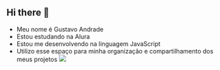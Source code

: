 ## Hi there 👋
- Meu nome é Gustavo Andrade
- Estou estudando na Alura
- Estou me desenvolvendo na linguagem JavaScript
- Utilizo esse espaço para minha organização e compartilhamento dos meus projetos
 ![](https://media1.tenor.com/m/NCdY4ucXb3QAAAAC/yggdrasil-discord-bot.gif)
 
<!--
**gugaberruga/Gugaberruga** is a ✨ _special_ ✨ repository because its `README.md` (this file) appears on your GitHub profile.

Here are some ideas to get you started:

- 🔭 I’m currently working on ...
- 🌱 I’m currently learning ...
- 👯 I’m looking to collaborate on ...
- 🤔 I’m looking for help with ...
- 💬 Ask me about ...
- 📫 How to reach me: ...
- 😄 Pronouns: ...
- ⚡ Fun fact: ...
-->

